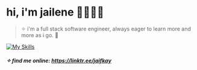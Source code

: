 # hi, i'm jailene 🌙👩🏽‍💻

> ✧ i'm a full stack software engineer, always eager to learn more and more as i go. 🌱

[![My Skills](https://skillicons.dev/icons?i=react,js,jquery,cs,dotnet,postman,html,css,md,bootstrap,linkedin,discord,instagram)](https://skillicons.dev)

##### ✧ find me online: <https://linktr.ee/jaifkay>
